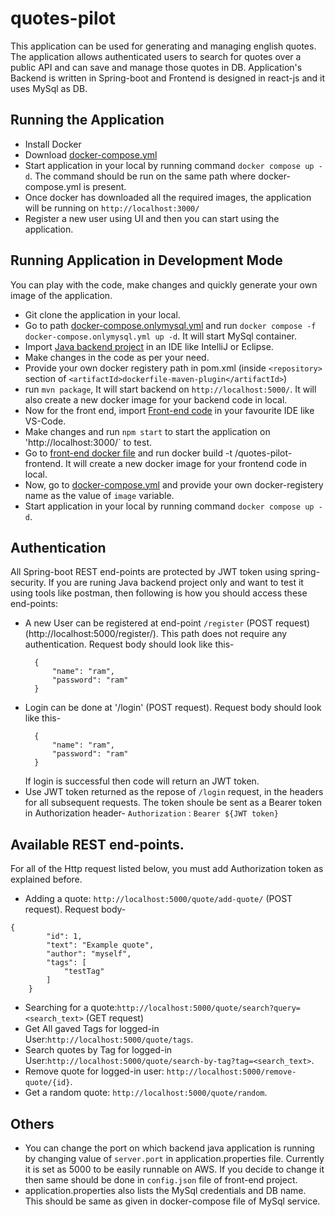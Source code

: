 # quotes-pilot
This application can be used for generating and managing english quotes. 
The application allows authenticated users to search for quotes over a public API and can save and manage those quotes in DB. 
Application's Backend is written in Spring-boot and Frontend is designed in react-js and it uses MySql as DB.

## Running the Application
- Install Docker
- Download [docker-compose.yml](https://github.com/amitkc2309/quotes-pilot/blob/main/docker/docker-compose.yml)
- Start application in your local by running command `docker compose up -d`. The command should be run on the same path where docker-compose.yml is present.
- Once docker has downloaded all the required images, the application will be running on `http://localhost:3000/`
- Register a new user using UI and then you can start using the application.

## Running Application in Development Mode
You can play with the code, make changes and quickly generate your own image of the application.
- Git clone the application in your local.
- Go to path [docker-compose.onlymysql.yml](https://github.com/amitkc2309/quotes-pilot/blob/main/docker/docker-compose.onlymysql.yml) and run `docker compose -f docker-compose.onlymysql.yml up -d`. It will start MySql container.
- Import [Java backend project](https://github.com/amitkc2309/quotes-pilot/tree/main/backend) in an IDE like IntelliJ or Eclipse.
- Make changes in the code as per your need.
- Provide your own docker registery path in pom.xml (inside `<repository>` section of `<artifactId>dockerfile-maven-plugin</artifactId>`)
- run `mvn package`, It will start backend on `http://localhost:5000/`. It will also create a new docker image for your backend code in local.
- Now for the front end, import [Front-end code](https://github.com/amitkc2309/quotes-pilot/tree/main/frontend_web/quote-app) in your favourite IDE like VS-Code.
- Make changes and run `npm start` to start the application on 'http://localhost:3000/` to test.
- Go to [front-end docker file](https://github.com/amitkc2309/quotes-pilot/blob/main/frontend_web/quote-app/Dockerfile) and run  docker build -t <your-docker-registery>/quotes-pilot-frontend. It will create a new docker image for your frontend code in local.
- Now, go to [docker-compose.yml](https://github.com/amitkc2309/quotes-pilot/blob/main/docker/docker-compose.yml) and provide your own docker-registery name as the value of `image` variable.
- Start application in your local by running command `docker compose up -d`.

## Authentication
All Spring-boot REST end-points are protected by JWT token using spring-security. If you are runing Java backend project only and want to test it using tools 
like postman, then following is how you should access these end-points: 
- A new User can be registered at end-point `/register` (POST request) (http://localhost:5000/register/). This path does not require any authentication. Request body should look 
like this-
  ```
    {
        "name": "ram",
        "password": "ram"
    }
  ```
- Login can be done at '/login' (POST request). Request body should look like this-
  ```
    {
        "name": "ram",
        "password": "ram"
    }
    ```
   If login is successful then code will return an JWT token.
- Use JWT token returned as the repose of `/login` request, in the headers for all subsequent requests. The token shoule be sent as a Bearer token in Authorization header-
`Authorization` : `Bearer ${JWT token}` 

## Available REST end-points.
For all of the Http request listed below, you must add Authorization token as explained before.
- Adding a quote: `http://localhost:5000/quote/add-quote/` (POST request). Request body-
```
{
        "id": 1,
        "text": "Example quote",
        "author": "myself",
        "tags": [
            "testTag"
        ]
    }
```
- Searching for a quote:`http://localhost:5000/quote/search?query=<search_text>` (GET request)
- Get All gaved Tags for logged-in User:`http://localhost:5000/quote/tags`. 
- Search quotes by Tag for logged-in User:`http://localhost:5000/quote/search-by-tag?tag=<search_text>`.
- Remove quote for logged-in user: `http://localhost:5000/remove-quote/{id}`.
- Get a random quote: `http://localhost:5000/quote/random`.

## Others
- You can change the port on which backend java application is running by changing value of `server.port` in application.properties file. Currently it is set as 5000 
to be easily runnable on AWS. If you decide to change it then same should be done in `config.json` file of front-end project.
- application.properties also lists the MySql credentials and DB name. This should be same as given in docker-compose file of MySql service.
